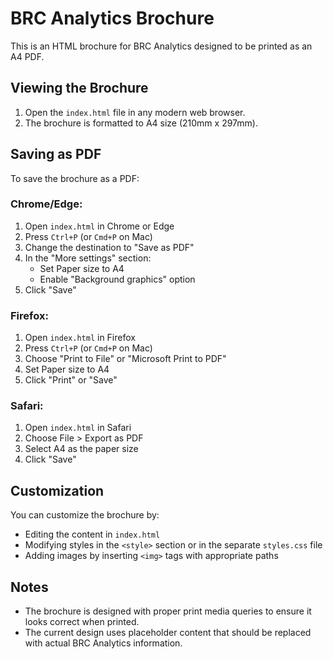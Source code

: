 # BRC Analytics Brochure

This is an HTML brochure for BRC Analytics designed to be printed as an A4 PDF.

## Viewing the Brochure

1. Open the `index.html` file in any modern web browser.
2. The brochure is formatted to A4 size (210mm x 297mm).

## Saving as PDF

To save the brochure as a PDF:

### Chrome/Edge:
1. Open `index.html` in Chrome or Edge
2. Press `Ctrl+P` (or `Cmd+P` on Mac)
3. Change the destination to "Save as PDF"
4. In the "More settings" section:
   - Set Paper size to A4
   - Enable "Background graphics" option
5. Click "Save"

### Firefox:
1. Open `index.html` in Firefox
2. Press `Ctrl+P` (or `Cmd+P` on Mac)
3. Choose "Print to File" or "Microsoft Print to PDF"
4. Set Paper size to A4
5. Click "Print" or "Save"

### Safari:
1. Open `index.html` in Safari
2. Choose File > Export as PDF
3. Select A4 as the paper size
4. Click "Save"

## Customization

You can customize the brochure by:
- Editing the content in `index.html`
- Modifying styles in the `<style>` section or in the separate `styles.css` file
- Adding images by inserting `<img>` tags with appropriate paths

## Notes

- The brochure is designed with proper print media queries to ensure it looks correct when printed.
- The current design uses placeholder content that should be replaced with actual BRC Analytics information.
